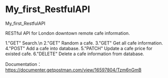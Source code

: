 # My_first_RestfulAPI
My_first_RestfulAPI

RESTful API for London downtown remote cafe information.

1."GET" Search.\n
2."GET" Random a cafe.
3."GET" Get all cafe information.
4."POST" Add a cafe into database.
5."PATCH" Update a cafe price for existed cafe.
6."DELETE" Delete a cafe information from database.

Documentation：https://documenter.getpostman.com/view/16597804/Tzm6nGmB
